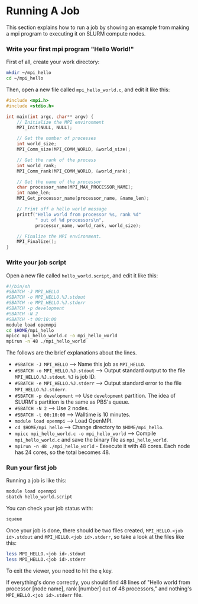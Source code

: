# Running A Job

This section explains how to run a job by showing an example from making
a mpi program to executing it on SLURM compute nodes.

### Write your first mpi program "Hello World!"

First of all, create your work directory:

```bash
mkdir ~/mpi_hello
cd ~/mpi_hello
```

Then, open a new file called `mpi_hello_world.c`, and edit it like this:

```c
#include <mpi.h>
#include <stdio.h>

int main(int argc, char** argv) {
    // Initialize the MPI environment
    MPI_Init(NULL, NULL);

    // Get the number of processes
    int world_size;
    MPI_Comm_size(MPI_COMM_WORLD, &world_size);

    // Get the rank of the process
    int world_rank;
    MPI_Comm_rank(MPI_COMM_WORLD, &world_rank);

    // Get the name of the processor
    char processor_name[MPI_MAX_PROCESSOR_NAME];
    int name_len;
    MPI_Get_processor_name(processor_name, &name_len);

    // Print off a hello world message
    printf("Hello world from processor %s, rank %d"
           " out of %d processors\n",
           processor_name, world_rank, world_size);

    // Finalize the MPI environment.
    MPI_Finalize();
}
```

### Write your job script

Open a new file called `hello_world.script`, and edit it like this:

```sh
#!/bin/sh
#SBATCH -J MPI_HELLO
#SBATCH -o MPI_HELLO.%J.stdout
#SBATCH -e MPI_HELLO.%J.stderr
#SBATCH -p development
#SBATCH -N 2
#SBATCH -t 00:10:00
module load openmpi
cd $HOME/mpi_hello
mpicc mpi_hello_world.c -o mpi_hello_world
mpirun -n 48 ./mpi_hello_world
```

The follows are the brief explanations about the lines.

- `#SBATCH -J MPI_HELLO` --> Name this job as `MPI_HELLO`.
- `#SBATCH -o MPI_HELLO.%J.stdout` --> Output standard output to the file
  `MPI_HELLO.%J.stdout`. `%J` is job ID.
- `#SBATCH -e MPI_HELLO.%J.stderr` --> Output standard error to the file
  `MPI_HELLO.%J.stderr`.
- `#SBATCH -p development` --> Use `development` partition. The idea of SLURM's partition
  is the same as PBS's queue.
- `#SBATCH -N 2` --> Use 2 nodes.
- `#SBATCH -t 00:10:00` --> Walltime is 10 minutes.
- `module load openmpi` --> Load OpenMPI.
- `cd $HOME/mpi_hello` --> Change directory to `$HOME/mpi_hello`.
- `mpicc mpi_hello_world.c -o mpi_hello_world` --> Compile `mpi_hello_world.c` and save
  the binary file as `mpi_hello_world`.
- `mpirun -n 48 ./mpi_hello_world` - Eexecute it with 48 cores. Each node has 24 cores,
  so the total becomes 48.

### Run your first job

Running a job is like this:

```bash
module load openmpi
sbatch hello_world.script
```

You can check your job status with:

```bash
squeue
```

Once your job is done, there should be two files created, `MPI_HELLO.<job id>.stdout` and
`MPI_HELLO.<job id>.stderr`, so take a look at the files like this:

```bash
less MPI_HELLO.<job id>.stdout
less MPI_HELLO.<job id>.stderr
```

To exit the viewer, you need to hit the `q` key.

If everything's done correctly, you should find 48 lines of "Hello world from processor
[node name], rank [number] out of 48 processors," and nothing's `MPI_HELLO.<job id>.stderr` file.
